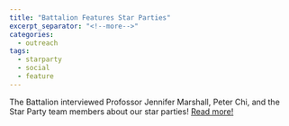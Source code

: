 ```yaml
---
title: "Battalion Features Star Parties"
excerpt_separator: "<!--more-->"
categories:
  - outreach
tags:
  - starparty
  - social
  - feature
---
```

The Battalion interviewed Profossor Jennifer Marshall, Peter Chi, and the Star Party team members about our star parties! [Read more!](http://www.thebatt.com/science-technology/a-m-provides-a-window-into-the-cosmos/article_75364a00-7bdc-11e7-9430-c301dd3392bc.html)
